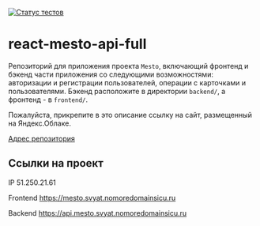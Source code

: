 [![Статус тестов](../../actions/workflows/tests.yml/badge.svg)](../../actions/workflows/tests.yml)

# react-mesto-api-full

Репозиторий для приложения проекта `Mesto`, включающий фронтенд и бэкенд части приложения со следующими возможностями: авторизации и регистрации пользователей, операции с карточками и пользователями. Бэкенд расположите в директории `backend/`, а фронтенд - в `frontend/`. 
  
Пожалуйста, прикрепите в это описание ссылку на сайт, размещенный на Яндекс.Облаке.

[Адрес репозитория](https://github.com/SmokySvyat/react-mesto-api-full-gha)

## Ссылки на проект

IP 51.250.21.61

Frontend https://mesto.svyat.nomoredomainsicu.ru

Backend https://api.mesto.svyat.nomoredomainsicu.ru


